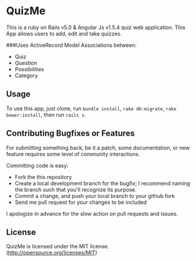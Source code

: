 # QuizMe

This is a ruby on Rails v5.0 & Angular Js v1.5.4 quiz web application. This App allows users to add, edit and take quizzes.

###Uses ActiveRecord Model Associations between:

- Quiz
- Question
- Possibilities
- Category

## Usage

To use this app, just clone, run `bundle install`, `rake db:migrate`, `rake bower:install`, then run `rails s`.

## Contributing Bugfixes or Features

For submitting something back, be it a patch, some documentation, or new feature requires some level of
community interactions.

Committing code is easy:

- Fork the this repository
- Create a local development branch for the bugfix; I recommend naming the branch such that you'll
  recognize its purpose.
- Commit a change, and push your local branch to your github fork
- Send me pull request for your changes to be included

I apologize in advance for the slow action on pull requests and issues.

## License
QuizMe is licensed under the MIT license. (http://opensource.org/licenses/MIT)
